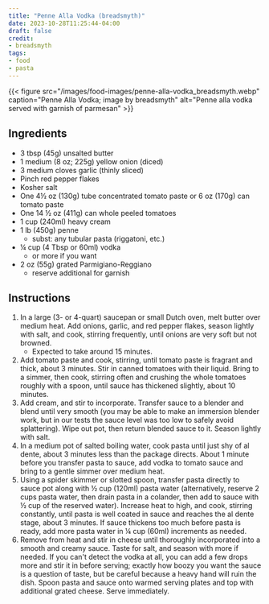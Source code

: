 ```yaml
---
title: "Penne Alla Vodka (breadsmyth)"
date: 2023-10-28T11:25:44-04:00
draft: false
credit:
- breadsmyth
tags:
- food
- pasta
---
```


{{< figure src="/images/food-images/penne-alla-vodka_breadsmyth.webp" caption="Penne Alla Vodka; image by breadsmyth" alt="Penne alla vodka served with garnish of parmesan" >}}


## Ingredients
- 3 tbsp (45g) unsalted butter
- 1 medium (8 oz; 225g) yellow onion (diced)
- 3 medium cloves garlic (thinly sliced)
- Pinch red pepper flakes
- Kosher salt
- One 4&frac12; oz (130g) tube concentrated tomato paste or 6 oz (170g) can tomato paste
- One 14 &frac12; oz (411g) can whole peeled tomatoes
- 1 cup (240ml) heavy cream
- 1 lb (450g) penne
    - subst: any tubular pasta (riggatoni, etc.)
- &frac14; cup (4 Tbsp or 60ml) vodka
    - or more if you want
- 2 oz (55g) grated Parmigiano-Reggiano
    - reserve additional for garnish

## Instructions
1. In a large (3- or 4-quart) saucepan or small Dutch oven, melt butter over medium heat. Add onions, garlic, and red pepper flakes, season lightly with salt, and cook, stirring frequently, until onions are very soft but not browned.
    - Expected to take around 15 minutes.
1. Add tomato paste and cook, stirring, until tomato paste is fragrant and thick, about 3 minutes. Stir in canned tomatoes with their liquid. Bring to a simmer, then cook, stirring often and crushing the whole tomatoes roughly with a spoon, until sauce has thickened slightly, about 10 minutes.
1. Add cream, and stir to incorporate. Transfer sauce to a blender and blend until very smooth (you may be able to make an immersion blender work, but in our tests the sauce level was too low to safely avoid splattering). Wipe out pot, then return blended sauce to it. Season lightly with salt.
1. In a medium pot of salted boiling water, cook pasta until just shy of al dente, about 3 minutes less than the package directs. About 1 minute before you transfer pasta to sauce, add vodka to tomato sauce and bring to a gentle simmer over medium heat.
1. Using a spider skimmer or slotted spoon, transfer pasta directly to sauce pot along with &frac12; cup (120ml) pasta water (alternatively, reserve 2 cups pasta water, then drain pasta in a colander, then add to sauce with &frac12; cup of the reserved water). Increase heat to high, and cook, stirring constantly, until pasta is well coated in sauce and reaches the al dente stage, about 3 minutes. If sauce thickens too much before pasta is ready, add more pasta water in &frac14; cup (60ml) increments as needed.
1. Remove from heat and stir in cheese until thoroughly incorporated into a smooth and creamy sauce. Taste for salt, and season with more if needed. If you can't detect the vodka at all, you can add a few drops more and stir it in before serving; exactly how boozy you want the sauce is a question of taste, but be careful because a heavy hand will ruin the dish. Spoon pasta and sauce onto warmed serving plates and top with additional grated cheese. Serve immediately.
